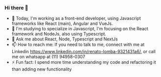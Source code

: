 ### Hi there 👋

- 🔭 Today, I'm working as a front-end developer, using Javascript frameworks like React (main), Angular and VueJs.
- 🌱 I'm studying to specialize in Javascript, I'm focusing on the React framework and NodeJs, also using Typescript.
- 💬 Ask me about React, Node, Typescript and NextJs
- 📫 How to reach me: If you need to talk to me, connect with me at Linkedin https://www.linkedin.com/in/renato-lomba-9321431a6/, or call me on whatsapp at (11) 94958-0307
- ⚡ Fun fact: I spend more time understanding my code and refactoring it than adding new functionality
